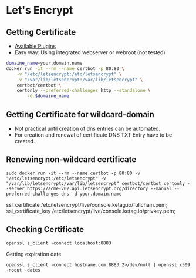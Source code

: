 # Let's Encrypt

## Getting Certificate
  * [Available Plugins](https://certbot.eff.org/docs/using.html#getting-certificates-and-choosing-plugins)
  * Easy way: Using integrated webserver or webroot (not tested)

```bash
domaine_name=your.domain.name
docker run -it --rm --name certbot -p 80:80 \
    -v "/etc/letsencrypt:/etc/letsencrypt" \
    -v "/var/lib/letsencrypt:/var/lib/letsencrypt" \
    certbot/certbot \
    certonly --preferred-challenges http --standalone \
        -d $domaine_name 
```


## Getting Certificate for wildcard-domain

  * Not practical until creation of dns entries can be automated. 
  * For creation and renewal of certificate DNS TXT Entry have to be created.


## Renewing non-wildcard certificate

    sudo docker run -it --rm --name certbot -p 80:80 -v "/etc/letsencrypt:/etc/letsencrypt" -v "/var/lib/letsencrypt:/var/lib/letsencrypt" certbot/certbot certonly --server https://acme-v02.api.letsencrypt.org/directory --manual --preferred-challenges dns -d your.domain.name



ssl_certificate /etc/letsencrypt/live/console.ketag.io/fullchain.pem;
ssl_certificate_key /etc/letsencrypt/live/console.ketag.io/privkey.pem;


## Checking Certificate

    openssl s_client -connect localhost:8883

Getting expiration date

    openssl s_client -connect hostname.com:8883 2>/dev/null | openssl x509 -noout -dates